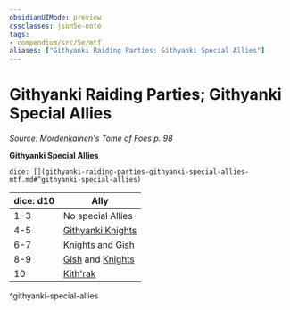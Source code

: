 ```yaml
---
obsidianUIMode: preview
cssclasses: json5e-note
tags:
- compendium/src/5e/mtf
aliases: ["Githyanki Raiding Parties; Githyanki Special Allies"]
---
```

# Githyanki Raiding Parties; Githyanki Special Allies
*Source: Mordenkainen's Tome of Foes p. 98* 

**Githyanki Special Allies**

`dice: [](githyanki-raiding-parties-githyanki-special-allies-mtf.md#^githyanki-special-allies)`

| dice: d10 | Ally |
|-----------|------|
| 1-3 | No special Allies |
| 4-5 | [Githyanki Knights](/3-Mechanics/CLI/bestiary/humanoid/githyanki-knight.md) |
| 6-7 | [Knights](/3-Mechanics/CLI/bestiary/humanoid/githyanki-knight.md) and [Gish](/3-Mechanics/CLI/bestiary/humanoid/githyanki-gish-mpmm.md) |
| 8-9 | [Gish](/3-Mechanics/CLI/bestiary/humanoid/githyanki-gish-mpmm.md) and [Knights](/3-Mechanics/CLI/bestiary/humanoid/githyanki-knight.md) |
| 10 | [Kith'rak](/3-Mechanics/CLI/bestiary/humanoid/githyanki-kithrak-mpmm.md) |
^githyanki-special-allies